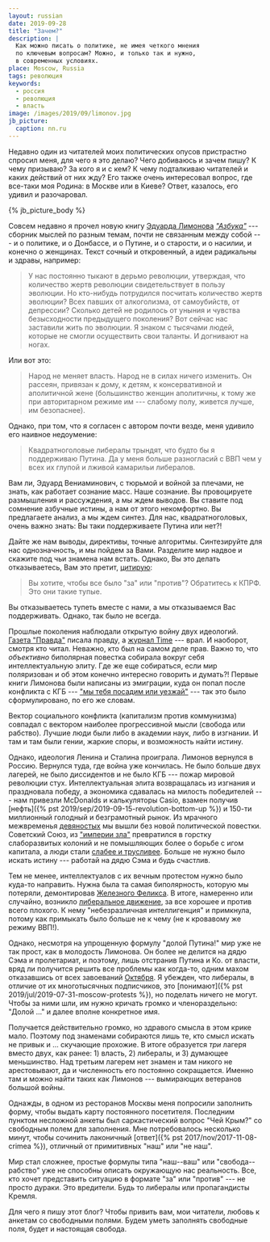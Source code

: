 ```yaml
---
layout: russian
date: 2019-09-28
title: "Зачем?"
description: |
  Как можно писать о политике, не имея четкого мнения
  по ключевым вопросам? Можно, и только так и нужно,
  в современных условиях.
place: Moscow, Russia
tags: революция
keywords:
  - россия
  - революция
  - власть
image: /images/2019/09/limonov.jpg
jb_picture:
  caption: nn.ru
---
```


Недавно один из читателей моих политических опусов пристрастно спросил
меня, для чего я это делаю? Чего добиваюсь и зачем пишу? К чему
призываю? За кого я и с кем? К чему подталкиваю читателей и каких
действий от них жду? Его также очень интересовал вопрос, где все-таки
моя Родина: в Москве или в Киеве? Ответ, казалось, его удивил и разочаровал.

<!--more-->

{% jb_picture_body %}

Совсем недавно я прочел новую книгу
[Эдуарда Лимонова](https://ru.wikipedia.org/wiki/%D0%9B%D0%B8%D0%BC%D0%BE%D0%BD%D0%BE%D0%B2,_%D0%AD%D0%B4%D1%83%D0%B0%D1%80%D0%B4_%D0%92%D0%B5%D0%BD%D0%B8%D0%B0%D0%BC%D0%B8%D0%BD%D0%BE%D0%B2%D0%B8%D1%87)
[_"Азбука"_](https://www.litres.ru/eduard-limonov/azbuka-imperator-i-drugie-mneniya/chitat-onlayn/) ---
сборник мыслей по разным темам, почти не связанным между собой ---
и о политике, и о Донбассе, и о Путине, и о старости,
и о насилии, и конечно о женщинах. Текст сочный и откровенный,
а идеи радикальны и здравы, например:

> У нас постоянно тыкают в дерьмо революции, утверждая, что
количество жертв революции свидетельствует в пользу эволюции. Но кто-нибудь
потрудился посчитать количество жертв эволюции? Всех павших от алкоголизма,
от самоубийств, от депрессии? Сколько детей не родилось от уныния и чувства
безысходности предыдущего поколения? Вот сейчас нас заставили
жить по эволюции. Я знаком с тысячами людей, которые не смогли осуществить
свои таланты. И догнивают на ногах.

Или вот это:

> Народ не меняет власть. Народ не в силах ничего изменить.
Он рассеян, привязан к дому, к детям, к консервативной и аполитичной жене
(большинство женщин аполитичны, к тому же при авторитарном режиме им ---
слабому полу, живется лучше, им безопаснее).

Однако, при том, что я согласен с автором почти везде, меня удивило его наивное недоумение:

> Квадратноголовые либералы трындят, что будто бы я поддерживаю Путина.
Да у меня больше разногласий с ВВП чем у всех их глупой и лживой
камарильи либералов.

Вам ли, Эдуард Вениаминович, с тюрьмой и войной за плечами, не знать, как работает сознание масс.
Наше сознание.
Вы провоцируете размышления и рассуждения, а мы ждем выводов.
Вы ставите под сомнение азбучные истины, а нам от этого некомфортно.
Вы предлагаете анализ, а мы ждем синтез.
Для нас, квадратноголовых, очень важно знать: Вы таки поддерживаете Путина или нет?!

Дайте же нам выводы, директивы, точные алгоритмы.
Синтезируйте для нас однозначность, и мы пойдем за Вами.
Разделите мир надвое и скажите под чьи знамена нам встать.
Однако, Вы это делать отказываетесь, Вам это претит,
[цитирую](https://youtu.be/X2gALEgKXt0?t=2804):

> Вы хотите, чтобы все было "за" или "против"?
Обратитесь к КПРФ. Это они такие тупые.

Вы отказываетесь тупеть вместе с нами, а мы отказываемся Вас поддерживать.
Однако, так было не всегда.

Прошлые поколения наблюдали открытую войну двух идеологий.
[Газета "Правда"](https://ru.wikipedia.org/wiki/%D0%9F%D1%80%D0%B0%D0%B2%D0%B4%D0%B0_%28%D0%B3%D0%B0%D0%B7%D0%B5%D1%82%D0%B0%29)
писала правду, а
[журнал Time](https://ru.wikipedia.org/wiki/Time) --- врал. И наоборот, смотря кто читал.
Неважно, кто был на самом деле прав. Важно то, что _объективно_ биполярная повестка
собирала вокруг себя интеллектуальную элиту. Где же еще собираться, если
мир поляризован и об этом конечно интересно говорить и думать?!
Первые книги Лимонова были написаны из эмиграции,
куда он попал после конфликта с КГБ ---
["мы тебя посадим или уезжай"](https://www.golos-ameriki.ru/a/matgan-limonov-2011-08-23-128258908/253177.html)
--- так это было сформулировано, по его же словам.

Вектор социального конфликта (капитализм против коммунизма) совпадал с вектором
наиболее прогрессивной мысли (свобода или рабство). Лучшие люди были либо
в академии наук, либо в изгнании. И там и там были гении, жаркие
споры, и возможность найти истину.

Однако, идеология Ленина и Сталина проиграла. Лимонов вернулся в Россию. Вернулся туда,
где война уже кончилась. Не было больше двух лагерей, не было диссидентов и не было КГБ ---
пожар мировой революции стух. Интеллектуальная элита возвращалась из изгнания и праздновала победу,
а экономика сдавалась на милость победителей --- нам привезли McDonalds и калькуляторы Casio,
взамен получив [нефть]({% pst 2019/sep/2019-09-15-revolution-bottom-up %})
и 150-ти миллионный голодный и безграмотный рынок.
Из мрачного межвременья [девяностых](https://ru.wikipedia.org/wiki/%D0%9B%D0%B8%D1%85%D0%B8%D0%B5_%D0%B4%D0%B5%D0%B2%D1%8F%D0%BD%D0%BE%D1%81%D1%82%D1%8B%D0%B5)
мы вышли без новой политической повестки.
Советский Союз, из ["империи зла"](https://ru.wikipedia.org/wiki/%D0%98%D0%BC%D0%BF%D0%B5%D1%80%D0%B8%D1%8F_%D0%B7%D0%BB%D0%B0)
превратился в горстку слаборазвитых колоний и не помышляющих
более о борьбе с игом капитала, а люди стали
[слабее и трусливее](https://youtu.be/X2gALEgKXt0?t=2550).
Больше не нужно было искать истину --- работай на дядю Сэма и будь счастлив.

Тем не менее, интеллектуалов с их вечным протестом нужно было куда-то направить. Нужна
была та самая биполярность, которую мы потеряли, демонтировав
[Железного Феликса](https://ru.wikipedia.org/wiki/%D0%9F%D0%B0%D0%BC%D1%8F%D1%82%D0%BD%D0%B8%D0%BA_%D0%94%D0%B7%D0%B5%D1%80%D0%B6%D0%B8%D0%BD%D1%81%D0%BA%D0%BE%D0%BC%D1%83_%28%D0%9C%D0%BE%D1%81%D0%BA%D0%B2%D0%B0%29).
В итоге, намеренно или случайно, возникло [либеральное движение](https://ru.wikipedia.org/wiki/Либерализм_в_России),
за все хорошее и против всего плохого. К нему "небезразличная интеллигенция" и примкнула,
потому как примыкать было больше не к чему (не к кровавому же режиму ВВП!).

Однако, несмотря на упрощенную формулу "долой Путина!" мир уже не так прост,
как в молодость Лимонова. Он более не делится на дядю Сэма и пролетариат,
и поэтому, лишь отстранив Путина и Ко. от власти, вряд ли получится решить
все проблемы как когда-то, одним махом отказавшись от всех завоеваний
[Октября](https://ru.wikipedia.org/wiki/%D0%9E%D0%BA%D1%82%D1%8F%D0%B1%D1%80%D1%8C%D1%81%D0%BA%D0%B0%D1%8F_%D1%80%D0%B5%D0%B2%D0%BE%D0%BB%D1%8E%D1%86%D0%B8%D1%8F).
Я убежден, что либералы, в отличие от их многотысячных подписчиков,
это [понимают]({% pst 2019/jul/2019-07-31-moscow-protests %}), но поделать ничего
не могут. Чтобы за ними шли, им нужно кричать громко и членораздельно:
"Долой ..." и далее вполне конкретное имя.

Получается действительно громко, но здравого смысла в этом крике мало. Поэтому под
знаменами собираются лишь те, кто смысл искать не привык и ...
скучающие прохожие. В итоге образуется _три_ лагеря
вместо двух, как ранее: 1) власть, 2) либералы, и 3) думающее меньшинство. Над
третьим лагерем нет знамен и там никого не арестовывают, да и численность
его постоянно сокращается. Именно там и можно найти таких как Лимонов ---
вымирающих ветеранов большой войны.

Однажды, в одном из ресторанов Москвы меня попросили
заполнить форму, чтобы выдать карту постоянного посетителя. Последним
пунктом несложной анкеты был саркастический вопрос "Чей Крым?" со свободным
полем для заполнения. Мне потребовалось несколько минут, чтобы сочинить
лаконичный [ответ]({% pst 2017/nov/2017-11-08-crimea %}),
отличный от примитивных "наш" или "не наш".

Мир стал сложнее, простые формулы типа "наш--ваш" или
"свобода--рабство" уже не способны описать окружающую нас реальность.
Все, кто хочет представить ситуацию в формате "за" или "против" --- не просто
дураки. Это вредители. Будь то либералы или пропагандисты Кремля.

Для чего я пишу этот блог?
Чтобы привить вам, мои читатели, любовь к анкетам со свободными полями.
Будем уметь заполнять свободные поля, будет и настоящая свобода.

